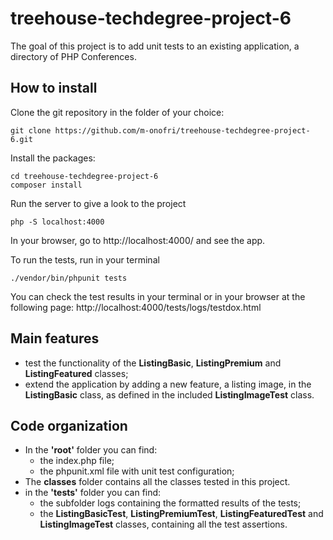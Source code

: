 # treehouse-techdegree-project-6
 
 The goal of this project is to add unit tests to an existing application, a directory of PHP Conferences.

## How to install 

Clone the git repository in the folder of your choice:
```
git clone https://github.com/m-onofri/treehouse-techdegree-project-6.git
```

Install the packages:
```
cd treehouse-techdegree-project-6
composer install
```

Run the server to give a look to the project
```
php -S localhost:4000
```

In your browser, go to http://localhost:4000/ and see the app.

To run the tests, run in your terminal
```
./vendor/bin/phpunit tests
```
You can check the test results in your terminal or in your browser at the following page: http://localhost:4000/tests/logs/testdox.html

 ## Main features

* test the functionality of the **ListingBasic**, **ListingPremium** and **ListingFeatured** classes;
* extend the application by adding a new feature, a listing image, in the **ListingBasic** class, as defined in the included **ListingImageTest** class.

## Code organization

* In the **'root'** folder you can find:
    - the index.php file;
    - the phpunit.xml file with unit test configuration;
* The **classes** folder contains all the classes tested in this project.
* in the **'tests'** folder you can find:
    - the subfolder logs containing the formatted results of the tests;
    - the **ListingBasicTest**, **ListingPremiumTest**, **ListingFeaturedTest** and **ListingImageTest** classes, containing all the test assertions.

